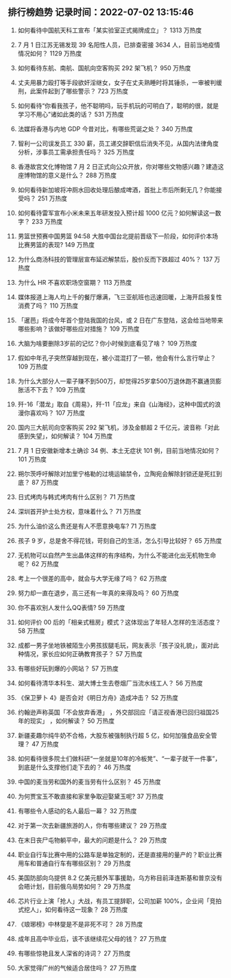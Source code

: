 
## 排行榜趋势 记录时间：2022-07-02 13:15:46
  
  1. ​如何看待中国航天科工宣布「某实验室正式揭牌成立」？ 1313 万热度
    
  2. 7 月 1 日江苏无锡发现 39 名阳性人员，已排查密接 3634 人，目前当地疫情情况如何？ 1129 万热度
    
  3. 如何看待东航、南航、国航向空客购买 292 架飞机？ 950 万热度
    
  4. 丈夫用暴力殴打等手段欲奸淫继女，女子在丈夫熟睡时将其锤杀，一审被判缓刑，此案件起到了哪些警示？ 723 万热度
    
  5. 如何看待“你看我孩子，他不聪明吗，玩手机玩的可明白了，聪明的很，就是学习不用心”诸如此类的话？ 531 万热度
    
  6. 法媒将香港与内地 GDP 今昔对比，有哪些荒诞之处？ 340 万热度
    
  7. 智利一公司误发员工 330 薪，员工递交辞职信后消失不见，从国内法律角度分析，涉事员工需承担责任吗？ 325 万热度
    
  8. 香港故宫文化博物馆 7 月 2 日正式向公众开放，你对哪些文物感兴趣？建造这座博物馆的意义是什么？ 288 万热度
    
  9. 如何看待新加坡将冲厕水回收处理后酿成啤酒，首批上市后所剩无几？你能接受吗？ 251 万热度
    
  10. 如何看待雷军宣布小米未来五年研发投入预计超 1000 亿元？如何解读这一数字？ 233 万热度
    
  11. 男篮世预赛中国男篮 94:58 大胜中国台北提前晋级下一阶段，如何评价本场比赛男篮的表现? 149 万热度
    
  12. 为什么商汤科技的管理层宣布延迟解禁后，股价反而下跌超过 40%？ 137 万热度
    
  13. 为什么 HR 不喜欢职场空窗期？ 113 万热度
    
  14. 媒体报道上海人均上千的餐厅爆满，飞三亚航班也迅速回暖，上海开启报复性消费了吗？ 110 万热度
    
  15. 「暹芭」将成今年首个登陆我国的台风，或 2 日在广东登陆，这会给当地带来哪些影响？该做好哪些应对措施？ 109 万热度
    
  16. 大脑为啥要删除3岁前的记忆？你小时候到底看见了啥？ 109 万热度
    
  17. 假如中年孔子突然穿越到现在，被小混混打了一顿，他会有什么言行举止？ 109 万热度
    
  18. 为什么大部分人一辈子赚不到500万，却觉得25岁拿500万退休跑不赢通货膨胀活不下去？ 109 万热度
    
  19. 歼-16「潜龙」取自《周易》，歼-11「应龙」来自《山海经》，这种中国式的浪漫你喜欢吗？ 107 万热度
    
  20. 国内三大航司向空客购买 292 架飞机，涉及金额超 2 千亿元，波音称「对此感到失望」，如何解读？ 104 万热度
    
  21. 7 月 1 日安徽新增本土确诊 34 例、本土无症状 101 例，目前当地情况如何？ 101 万热度
    
  22. 朔尔茨呼吁解除对加里宁格勒的过境运输禁令，立陶宛会解除封锁还是死扛到底？ 87 万热度
    
  23. 日式烤肉与韩式烤肉有什么区别？ 71 万热度
    
  24. 深圳首开护士处方权，意味着什么？ 71 万热度
    
  25. 为什么油价这么贵还是有人不愿意换电车? 71 万热度
    
  26. 孩子 9 岁，总是舍不得花钱，苛刻自己的生活，怎么引导比较好？ 65 万热度
    
  27. 无机物可以自然产生出晶体这样的有序结构，为什么不能进化出无机物生命呢？ 62 万热度
    
  28. 考上一个很差的高中，就会与大学无缘了吗？ 62 万热度
    
  29. 努力却一直在退步，高三还有一年真的来得及吗？ 60 万热度
    
  30. 你不喜欢别人发什么QQ表情? 59 万热度
    
  31. 如何评价 00 后的「相亲式租房」模式？这体现出了年轻人怎样的生活态度？ 58 万热度
    
  32. 成都一男子坐地铁被陌生小男孩拔腿毛玩，网友表示「孩子没礼貌」，面对此种情况，家长应如何正确教育孩子？ 57 万热度
    
  33. 有哪些好玩到爆的小网站？ 57 万热度
    
  34. 如何看待清华本科生、湖大博士生去卷烟厂当流水线工人？ 56 万热度
    
  35. 《保卫萝卜 4》是否会对《明日方舟》造成冲击？ 52 万热度
    
  36. 约翰逊声称英国「不会放弃香港」 ，外交部回应「请正视香港已回归祖国25年的现实」 ，如何解读？ 50 万热度
    
  37. 新疆麦趣尔纯牛奶不合格，大股东被强制执行超 5 亿，如何加强食品安全管理？ 47 万热度
    
  38. 如何看待很多院士们做科研“一坐就是10年的冷板凳”、“一辈子就干一件事”，到底是什么支撑他们走下去的？ 46 万热度
    
  39. 中国的麦当劳和国外的麦当劳有什么区别？ 45 万热度
    
  40. 为何贾宝玉不敢直接和家里争取迎娶黛玉呢? 37 万热度
    
  41. 有哪些令人感动的名人最后一幕？ 32 万热度
    
  42. 对于第一次去新疆旅游的人，你有哪些建议？ 29 万热度
    
  43. 在末日丧尸屯物躺平中，最大的问题是什么？ 29 万热度
    
  44. 职业自行车比赛中用的公路车是单独定制的，还是直接用的量产的？职业比赛用车和普通自行车有哪些区别？ 29 万热度
    
  45. 美国防部向乌提供 8.2 亿美元额外军事援助，乌方称目前泽连斯基和普京没有会晤计划，目前俄乌局势如何？ 29 万热度
    
  46. 芯片行业上演「抢人」大战，有员工提辞职，公司加薪 100%，企业间「竞拍式挖人」，如何看待这一现象？ 28 万热度
    
  47. 《琅琊榜》中林燮是不是非死不可？ 28 万热度
    
  48. 成年且高中毕业后，该不该继续花父母的钱？ 27 万热度
    
  49. 有哪些惊艳且发人深省的诗词？ 27 万热度
    
  50. 大家觉得广州的气候适合居住吗？ 27 万热度
    